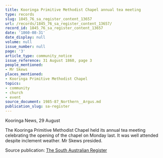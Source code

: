 ```yaml
---
title: Kooringa Primitive Methodist Chapel annual tea meeting
type: records
slug: 1845_76_sa_register_content_13657
url: /records/1845_76_sa_register_content_13657/
record_id: 1845_76_sa_register_content_13657
date: '1860-08-31'
date_display: null
volume: null
issue_number: null
page: '3'
article_type: community_notice
issue_reference: 31 August 1860, page 3
people_mentioned:
- Mr Skews
places_mentioned:
- Kooringa Primitive Methodist Chapel
topics:
- community
- church
- event
source_document: 1985-87_Northern__Argus.md
publication_slug: sa-register
---
```


Kooringa News, 29 August

The Kooringa Primitive Methodist Chapel held its annual tea meeting celebrating the opening of the chapel on Monday last. It was well attended despite inclement weather.  Mr Skews presided.

Source publication: [The South Australian Register](/publications/sa-register/)
